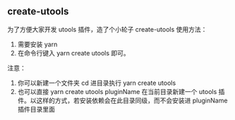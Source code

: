 
## create-utools

为了方便大家开发 utools 插件，造了个小轮子 create-utools
使用方法：
1. 需要安装 yarn
2. 在命令行键入 yarn create utools 即可。

注意：
1. 你可以新建一个文件夹 cd 进目录执行 yarn create utools
2. 也可以直接 yarn create utools pluginName 在当前目录新建一个 utools 插件。以这样的方式，若安装依赖会在此目录同级，而不会安装进 pluginName 插件目录里面